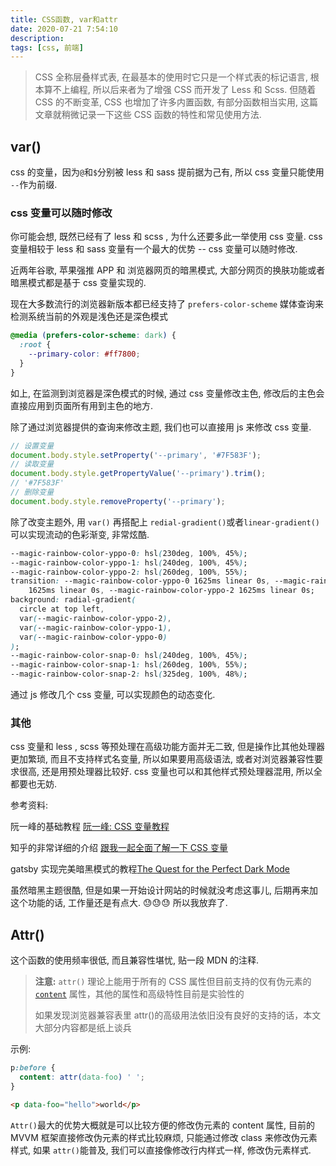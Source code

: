 ```yaml
---
title: CSS函数, var和attr
date: 2020-07-21 7:54:10
description:
tags: [css, 前端]
---
```


> CSS 全称层叠样式表, 在最基本的使用时它只是一个样式表的标记语言, 根本算不上编程, 所以后来者为了增强 CSS 而开发了 Less 和 Scss. 但随着 CSS 的不断变革, CSS 也增加了许多内置函数, 有部分函数相当实用, 这篇文章就稍微记录一下这些 CSS 函数的特性和常见使用方法.

## var()

css 的变量，因为`@`和`$`分别被 less 和 sass 提前据为己有, 所以 css 变量只能使用 `--`作为前缀.

### css 变量可以随时修改

你可能会想, 既然已经有了 less 和 scss , 为什么还要多此一举使用 css 变量. css 变量相较于 less 和 sass 变量有一个最大的优势 -- css 变量可以随时修改.

近两年谷歌, 苹果强推 APP 和 浏览器网页的暗黑模式, 大部分网页的换肤功能或者暗黑模式都是基于 css 变量实现的.

现在大多数流行的浏览器新版本都已经支持了 `prefers-color-scheme` 媒体查询来检测系统当前的外观是浅色还是深色模式

```css
@media (prefers-color-scheme: dark) {
  :root {
    --primary-color: #ff7800;
  }
}
```

如上, 在监测到浏览器是深色模式的时候, 通过 css 变量修改主色, 修改后的主色会直接应用到页面所有用到主色的地方.

除了通过浏览器提供的查询来修改主题, 我们也可以直接用 js 来修改 css 变量.

```js
// 设置变量
document.body.style.setProperty('--primary', '#7F583F');
// 读取变量
document.body.style.getPropertyValue('--primary').trim();
// '#7F583F'
// 删除变量
document.body.style.removeProperty('--primary');
```

除了改变主题外, 用 `var()` 再搭配上 `redial-gradient()`或者`linear-gradient()`可以实现流动的色彩渐变, 非常炫酷.

```css
--magic-rainbow-color-yppo-0: hsl(230deg, 100%, 45%);
--magic-rainbow-color-yppo-1: hsl(240deg, 100%, 45%);
--magic-rainbow-color-yppo-2: hsl(260deg, 100%, 55%);
transition: --magic-rainbow-color-yppo-0 1625ms linear 0s, --magic-rainbow-color-yppo-1
    1625ms linear 0s, --magic-rainbow-color-yppo-2 1625ms linear 0s;
background: radial-gradient(
  circle at top left,
  var(--magic-rainbow-color-yppo-2),
  var(--magic-rainbow-color-yppo-1),
  var(--magic-rainbow-color-yppo-0)
);
--magic-rainbow-color-snap-0: hsl(240deg, 100%, 45%);
--magic-rainbow-color-snap-1: hsl(260deg, 100%, 55%);
--magic-rainbow-color-snap-2: hsl(325deg, 100%, 48%);
```

通过 js 修改几个 css 变量, 可以实现颜色的动态变化.

### 其他

css 变量和 less , scss 等预处理在高级功能方面并无二致, 但是操作比其他处理器更加繁琐, 而且不支持样式名变量, 所以如果要用高级语法, 或者对浏览器兼容性要求很高, 还是用预处理器比较好. css 变量也可以和其他样式预处理器混用, 所以全都要也无妨.

参考资料:

阮一峰的基础教程 [阮一峰: CSS 变量教程](https://www.ruanyifeng.com/blog/2017/05/css-variables.html)

知乎的非常详细的介绍 [跟我一起全面了解一下 CSS 变量](https://zhuanlan.zhihu.com/p/65082165)

gatsby 实现完美暗黑模式的教程[The Quest for the Perfect Dark Mode](https://joshwcomeau.com/gatsby/dark-mode/)

虽然暗黑主题很酷, 但是如果一开始设计网站的时候就没考虑这事儿, 后期再来加这个功能的话, 工作量还是有点大. 😓😓😓 所以我放弃了.

## Attr()

这个函数的使用频率很低, 而且兼容性堪忧, 贴一段 MDN 的注释.

> **注意:** `attr()` 理论上能用于所有的 CSS 属性但目前支持的仅有伪元素的 [`content`](https://developer.mozilla.org/zh-CN/docs/Web/CSS/content) 属性，其他的属性和高级特性目前是实验性的
>
> 如果发现浏览器兼容表里 attr()的高级用法依旧没有良好的支持的话，本文大部分内容都是纸上谈兵

示例:

```css
p:before {
  content: attr(data-foo) ' ';
}
```

```html
<p data-foo="hello">world</p>
```

`Attr()`最大的优势大概就是可以比较方便的修改伪元素的 content 属性, 目前的 MVVM 框架直接修改伪元素的样式比较麻烦, 只能通过修改 class 来修改伪元素样式, 如果 `attr()`能普及, 我们可以直接像修改行内样式一样, 修改伪元素样式.

